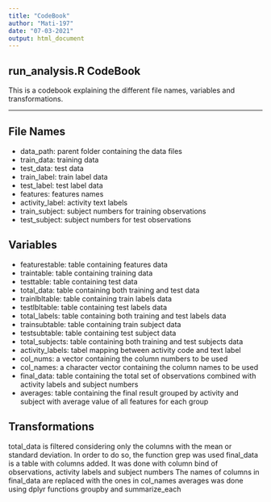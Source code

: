 ```yaml
---
title: "CodeBook"
author: "Mati-197"
date: "07-03-2021"
output: html_document
---
```



## run_analysis.R CodeBook

This is a codebook explaining the different file names, variables and transformations.

---

File Names
---
- data_path: parent folder containing the data files
- train_data: training data
- test_data: test data
- train_label: train label data
- test_label: test label data
- features: features names
- activity_label: activity text labels
- train_subject: subject numbers for training observations
- test_subject: subject numbers for test observations

Variables
---
- featurestable: table containing features data
- traintable: table containing training data
- testtable: table containing test data
- total_data: table containing both training and test data
- trainlbltable: table containing train labels data
- testlbltable: table containing test labels data
- total_labels: table containing both training and test labels data
- trainsubtable: table containing train subject data
- testsubtable: table containing test subject data
- total_subjects: table containing both training and test subjects data
- activity_labels: tabel mapping between activity code and text label
- col_nums: a vector containing the column numbers to be used
- col_names: a character vector containing the column names to be used
- final_data: table containing the total set of observations combined with activity labels and subject numbers
- averages: table containing the final result grouped by activity and subject with average value of all features for each group

Transformations
---
total_data is filtered considering only the columns with the mean or standard deviation. In order to do so, the function grep was used
final_data is a table with columns added. It was done with column bind of observations, activity labels and subject numbers
The names of columns in final_data are replaced with the ones in col_names
averages was done using dplyr functions groupby and summarize_each

